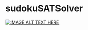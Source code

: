 # sudokuSATSolver

[![IMAGE ALT TEXT HERE](http://img.youtube.com/vi/PH5b8xXKSok&feature=youtu.be/0.jpg)](http://www.youtube.com/watch?v=PH5b8xXKSok&feature=youtu.be)
